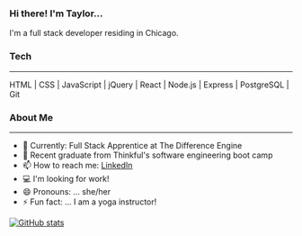 ### Hi there!  I'm Taylor...

I'm a full stack developer residing in Chicago.

### Tech
------------

HTML | CSS | JavaScript | jQuery | React | Node.js | Express | PostgreSQL | Git

### About Me
------------

- 🌱  Currently: Full Stack Apprentice at The Difference Engine 
- 🔭  Recent graduate from Thinkful's software engineering boot camp
- 📫  How to reach me: [LinkedIn](https://www.linkedin.com/in/taylor-keazirian/)
- :computer: I'm looking for work!
- 😄  Pronouns: ... she/her
- ⚡  Fun fact: ... I am a yoga instructor!

[![GitHub stats](https://github-readme-stats.vercel.app/api?username=t-keazirian&theme=tokyonight&?count_private=true&hide=stars)](https://github.com/t-keazirian/github-readme-stats)
